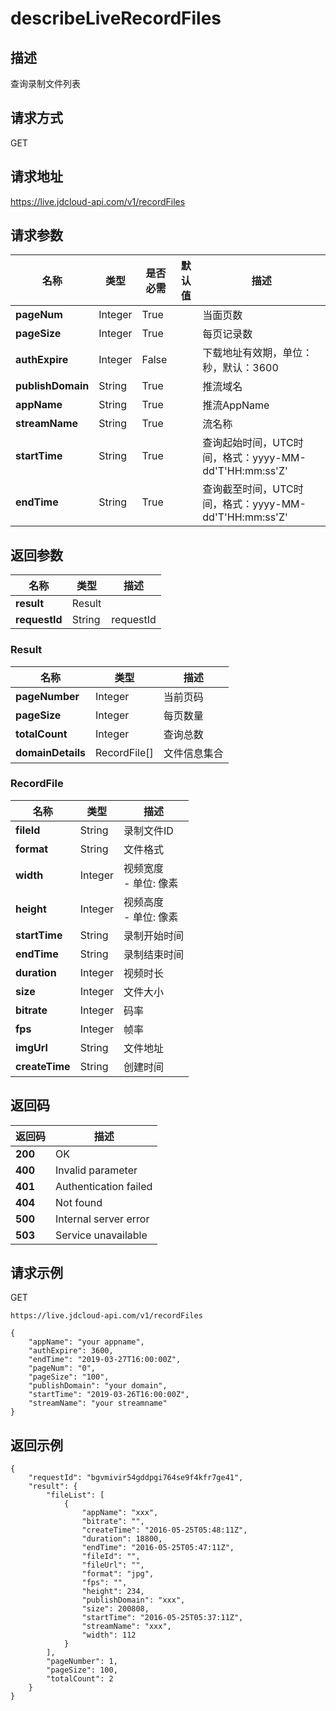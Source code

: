 # describeLiveRecordFiles


## 描述
查询录制文件列表


## 请求方式
GET

## 请求地址
https://live.jdcloud-api.com/v1/recordFiles


## 请求参数
|名称|类型|是否必需|默认值|描述|
|---|---|---|---|---|
|**pageNum**|Integer|True| |当面页数<br>|
|**pageSize**|Integer|True| |每页记录数<br>|
|**authExpire**|Integer|False| |下载地址有效期，单位：秒，默认：3600<br>|
|**publishDomain**|String|True| |推流域名<br>|
|**appName**|String|True| |推流AppName<br>|
|**streamName**|String|True| |流名称<br>|
|**startTime**|String|True| |查询起始时间，UTC时间，格式：yyyy-MM-dd'T'HH:mm:ss'Z'<br>|
|**endTime**|String|True| |查询截至时间，UTC时间，格式：yyyy-MM-dd'T'HH:mm:ss'Z'<br>|


## 返回参数
|名称|类型|描述|
|---|---|---|
|**result**|Result| |
|**requestId**|String|requestId|

### Result
|名称|类型|描述|
|---|---|---|
|**pageNumber**|Integer|当前页码|
|**pageSize**|Integer|每页数量|
|**totalCount**|Integer|查询总数|
|**domainDetails**|RecordFile[]|文件信息集合|
### RecordFile
|名称|类型|描述|
|---|---|---|
|**fileId**|String|录制文件ID<br>|
|**format**|String|文件格式<br>|
|**width**|Integer|视频宽度<br>- 单位: 像素<br>|
|**height**|Integer|视频高度<br>- 单位: 像素<br>|
|**startTime**|String|录制开始时间<br>|
|**endTime**|String|录制结束时间<br>|
|**duration**|Integer|视频时长<br>|
|**size**|Integer|文件大小<br>|
|**bitrate**|Integer|码率<br>|
|**fps**|Integer|帧率<br>|
|**imgUrl**|String|文件地址<br>|
|**createTime**|String|创建时间<br>|

## 返回码
|返回码|描述|
|---|---|
|**200**|OK|
|**400**|Invalid parameter|
|**401**|Authentication failed|
|**404**|Not found|
|**500**|Internal server error|
|**503**|Service unavailable|

## 请求示例
GET
```
https://live.jdcloud-api.com/v1/recordFiles
```

```
{
    "appName": "your appname", 
    "authExpire": 3600, 
    "endTime": "2019-03-27T16:00:00Z", 
    "pageNum": "0", 
    "pageSize": "100", 
    "publishDomain": "your domain", 
    "startTime": "2019-03-26T16:00:00Z", 
    "streamName": "your streamname"
}
```

## 返回示例
```
{
    "requestId": "bgvmivir54gddpgi764se9f4kfr7ge41", 
    "result": {
        "fileList": [
            {
                "appName": "xxx", 
                "bitrate": "", 
                "createTime": "2016-05-25T05:48:11Z", 
                "duration": 18800, 
                "endTime": "2016-05-25T05:47:11Z", 
                "fileId": "", 
                "fileUrl": "", 
                "format": "jpg", 
                "fps": "", 
                "height": 234, 
                "publishDomain": "xxx", 
                "size": 200808, 
                "startTime": "2016-05-25T05:37:11Z", 
                "streamName": "xxx", 
                "width": 112
            }
        ], 
        "pageNumber": 1, 
        "pageSize": 100, 
        "totalCount": 2
    }
}
```
